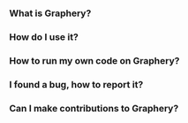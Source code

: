 ### What is Graphery?

### How do I use it?

### How to run my own code on Graphery?

### I found a bug, how to report it?

### Can I make contributions to Graphery?
